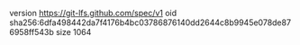 version https://git-lfs.github.com/spec/v1
oid sha256:6dfa498442da7f4176b4bc03786876140dd2644c8b9945e078de876958ff543b
size 1064
